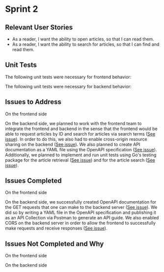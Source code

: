# Sprint 2

## Relevant User Stories
- As a reader, I want the ability to open articles, so that I can read them.
- As a reader, I want the ability to search for articles, so that I can find and read them.

## Unit Tests
The following unit tests were necessary for frontend behavior:

The following unit tests were necessary for backend behavior:


## Issues to Address
On the frontend side

On the backend side, we planned to work with the frontend team to integrate the frontend and backend in the sense that the frontend would be able to request articles by ID and search for articles via search terms ([See issue][i21]). In order to do this, we also had to enable cross-origin resource sharing on the backend ([See issue][i25]). We also planned to create API documentation as a YAML file using the OpenAPI specification ([See issue][i20]). Additionally, we planned to implement and run unit tests using Go's testing package for the article retrieval ([See issue][i22]) and for the article search ([See issue][i23]).

## Issues Completed
On the frontend side

On the backend side, we successfully created OpenAPI documentation for the GET requests that one can make to the backend server ([See issue][i20]). We did so by writing a YAML file in the OpenAPI specification and publishing it as an API Collection via Postman to generate an API guide. We also enabled CORS on the backend server in order to allow the frontend to successfully make requests and receive responses ([See issue][i25]).

## Issues Not Completed and Why
On the frontend side

On the backend side


[i1]: https://github.com/apangasa/cen3031-skjsports/issues/1
[i2]: https://github.com/apangasa/cen3031-skjsports/issues/2
[i3]: https://github.com/apangasa/cen3031-skjsports/issues/3
[i4]: https://github.com/apangasa/cen3031-skjsports/issues/4
[i5]: https://github.com/apangasa/cen3031-skjsports/issues/5
[i6]: https://github.com/apangasa/cen3031-skjsports/issues/6
[i7]: https://github.com/apangasa/cen3031-skjsports/issues/7
[i8]: https://github.com/apangasa/cen3031-skjsports/issues/8
[i9]: https://github.com/apangasa/cen3031-skjsports/issues/9
[i10]:https://github.com/apangasa/cen3031-skjsports/issues/10
[i11]:https://github.com/apangasa/cen3031-skjsports/issues/11
[i12]:https://github.com/apangasa/cen3031-skjsports/issues/12
[i20]:https://github.com/apangasa/cen3031-skjsports/issues/20 
[i21]:https://github.com/apangasa/cen3031-skjsports/issues/21
[i22]:https://github.com/apangasa/cen3031-skjsports/issues/22 
[i23]:https://github.com/apangasa/cen3031-skjsports/issues/23 
[i25]:https://github.com/apangasa/cen3031-skjsports/issues/25 

